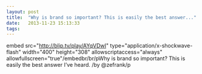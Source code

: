 ```yaml
---
layout: post
title:  "Why is brand so important? This is easily the best answer..."
date:   2013-11-23 15:13:33
tags:   
---
```


embed src="http://blip.tv/play/AYqVDwI" type="application/x-shockwave-flash" width="400" height="308" allowscriptaccess="always" allowfullscreen="true"/embedbr/br/pWhy is brand so important? This is easily the best answer I’ve heard. /by @zefrank/p
